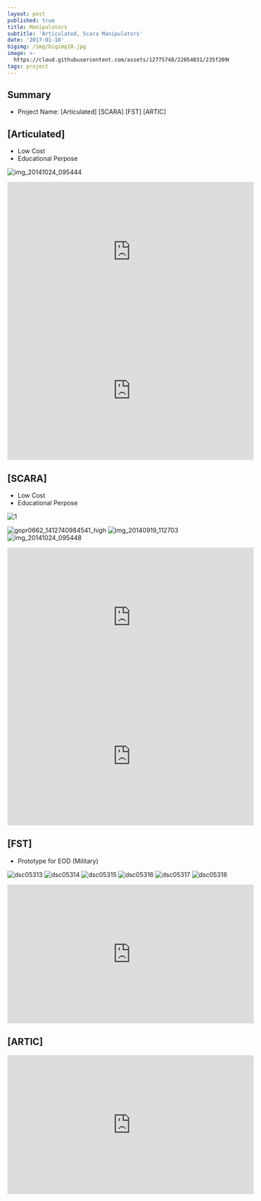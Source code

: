 ```yaml
---
layout: post
published: true
title: Manipulators
subtitle: 'Articulated, Scara Manipulators'
date: '2017-01-18'
bigimg: /img/bigimg18.jpg
image: >-
  https://cloud.githubusercontent.com/assets/12775748/22054031/235f2096-dd97-11e6-9876-4da33c8c094f.png
tags: project
---
```


## Summary
* Project Name: [Articulated] [SCARA] [FST] [ARTIC]


## [Articulated]

* Low Cost
* Educational Perpose

![img_20141024_095444](https://cloud.githubusercontent.com/assets/12775748/22054024/1ec411cc-dd97-11e6-9226-8972ea3519f4.jpg)

<iframe width="560" height="315" src="https://www.youtube.com/embed/5hWb8-fZVZQ" frameborder="0" allowfullscreen></iframe>
<iframe width="560" height="315" src="https://www.youtube.com/embed/TujLiFo84Nw" frameborder="0" allowfullscreen></iframe>


## [SCARA]

* Low Cost
* Educational Perpose

![1](https://cloud.githubusercontent.com/assets/12775748/22054031/235f2096-dd97-11e6-9876-4da33c8c094f.png)

![gopr0662_1412740984541_high](https://cloud.githubusercontent.com/assets/12775748/22054029/231b5b2c-dd97-11e6-8f08-0d4630c32199.JPG)
![img_20140919_112703](https://cloud.githubusercontent.com/assets/12775748/22054030/233d3198-dd97-11e6-9050-135122b97abc.jpg)
![img_20141024_095448](https://cloud.githubusercontent.com/assets/12775748/22054032/235f4a8a-dd97-11e6-8e7f-0af9c090ed7f.jpg)

<iframe width="560" height="315" src="https://www.youtube.com/embed/aAiKc-duiuE" frameborder="0" allowfullscreen></iframe>
<iframe width="560" height="315" src="https://www.youtube.com/embed/Gpl4qjtYkgo" frameborder="0" allowfullscreen></iframe>


## [FST]

* Prototype for EOD (Military)

![dsc05313](https://cloud.githubusercontent.com/assets/12775748/22054034/2a652c50-dd97-11e6-8899-be94d79648c2.JPG)
![dsc05314](https://cloud.githubusercontent.com/assets/12775748/22054035/2a8a2dfc-dd97-11e6-91aa-0b5c5f4da796.JPG)
![dsc05315](https://cloud.githubusercontent.com/assets/12775748/22054036/2aa18768-dd97-11e6-9b24-bbbf1782e992.JPG)
![dsc05316](https://cloud.githubusercontent.com/assets/12775748/22054037/2aa873ac-dd97-11e6-9cc5-b89d34629179.JPG)
![dsc05317](https://cloud.githubusercontent.com/assets/12775748/22054038/2aa906be-dd97-11e6-944f-63cb6720aa90.JPG)
![dsc05318](https://cloud.githubusercontent.com/assets/12775748/22054039/2ab35a06-dd97-11e6-8d5d-7734f910e144.JPG)

<iframe width="560" height="315" src="https://www.youtube.com/embed/-qxyxjNXVO4" frameborder="0" allowfullscreen></iframe>


## [ARTIC]
<iframe width="560" height="315" src="https://www.youtube.com/embed/M0dMdp8--jA" frameborder="0" allowfullscreen></iframe>

